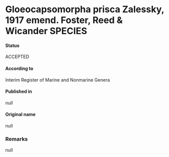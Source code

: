 # Gloeocapsomorpha prisca Zalessky, 1917 emend. Foster, Reed & Wicander SPECIES

#### Status
ACCEPTED

#### According to
Interim Register of Marine and Nonmarine Genera

#### Published in
null

#### Original name
null

### Remarks
null